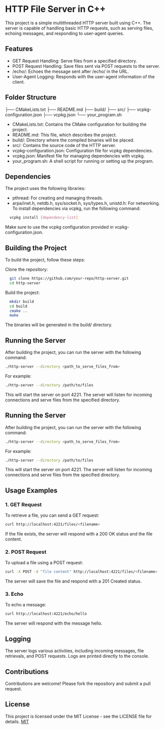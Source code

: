 
# HTTP File Server in C++

This project is a simple multithreaded HTTP server built using C++. The server is capable of handling basic HTTP requests, such as serving files, echoing messages, and responding to user-agent queries.


## Features

- GET Request Handling: Serve files from a specified directory.
- POST Request Handling: Save files sent via POST requests to the server.
- /echo/: Echoes the message sent after /echo/ in the URL.
- User-Agent Logging: Responds with the user-agent information of the client.

## Folder Structure

├── CMakeLists.txt
├── README.md
├── build/
├── src/
├── vcpkg-configuration.json
├── vcpkg.json
└── your_program.sh

- CMakeLists.txt: Contains the CMake configuration for building the project.
- README.md: This file, which describes the project.
- build/: Directory where the compiled binaries will be placed.
- src/: Contains the source code of the HTTP server.
- vcpkg-configuration.json: Configuration file for vcpkg dependencies.
- vcpkg.json: Manifest file for managing dependencies with vcpkg.
- your_program.sh: A shell script for running or setting up the program.
## Dependencies
The project uses the following libraries:

- pthread: For creating and managing threads.
- arpa/inet.h, netdb.h, sys/socket.h, sys/types.h, unistd.h: For networking.
To install dependencies via vcpkg, run the following command:

```bash
  vcpkg install [dependency-list]
```
Make sure to use the vcpkg configuration provided in vcpkg-configuration.json.

## Building the Project

To build the project, follow these steps:

Clone the repository:
```bash
  git clone https://github.com/your-repo/http-server.git
  cd http-server  
```

Build the project:

```bash
  mkdir build
  cd build
  cmake ..
  make
```

The binaries will be generated in the build/ directory.

## Running the Server

After building the project, you can run the server with the following command:


```bash
./http-server --directory <path_to_serve_files_from>
```

For example:

```bash
./http-server --directory /path/to/files
```
This will start the server on port 4221. The server will listen for incoming connections and serve files from the specified directory.
## Running the Server

After building the project, you can run the server with the following command:


```bash
./http-server --directory <path_to_serve_files_from>
```

For example:

```bash
./http-server --directory /path/to/files
```
This will start the server on port 4221. The server will listen for incoming connections and serve files from the specified directory.
## Usage Examples

### 1. GET Request

To retrieve a file, you can send a GET request:
```bash
curl http://localhost:4221/files/<filename>
```
If the file exists, the server will respond with a 200 OK status and the file content.

### 2. POST Request

To upload a file using a POST request:
```bash
curl -X POST -d "file content" http://localhost:4221/files/<filename>
```
The server will save the file and respond with a 201 Created status.

### 3. Echo
To echo a message:
```bash
curl http://localhost:4221/echo/hello
```
The server will respond with the message hello.

## Logging

The server logs various activities, including incoming messages, file retrievals, and POST requests. Logs are printed directly to the console.

## Contributions

Contributions are welcome! Please fork the repository and submit a pull request.

## License
This project is licensed under the MIT License - see the LICENSE file for details.
[MIT](https://choosealicense.com/licenses/mit/)

